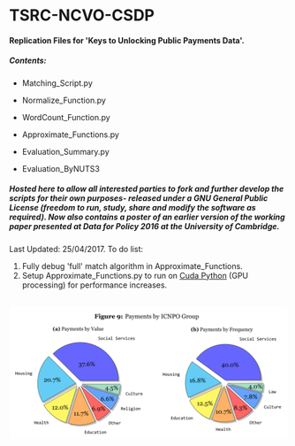 # TSRC-NCVO-CSDP

#### Replication Files for 'Keys to Unlocking Public Payments Data'.

##### Contents:

* Matching_Script.py

* Normalize_Function.py

* WordCount_Function.py

* Approximate_Functions.py

* Evaluation_Summary.py

* Evaluation_ByNUTS3

##### Hosted here to allow all interested parties to fork and further develop the scripts for their own purposes- released under a GNU General Public License (freedom to run, study, share and modify the software as required). Now also contains a poster of an earlier version of the working paper presented at Data for Policy 2016 at the University of Cambridge.

Last Updated: 25/04/2017. To do list:

1. Fully debug 'full' match algorithm in Approximate_Functions.
2. Setup Approximate_Functions.py to run on [Cuda Python](https://developer.nvidia.com/how-to-cuda-python) (GPU processing) for performance increases.
<br><br>
<p align="center">
  <img src="https://github.com/crahal/TSRC-NCVO-CSDP/blob/master/ICNPO_distribution.png" width="600"> 
</p>

